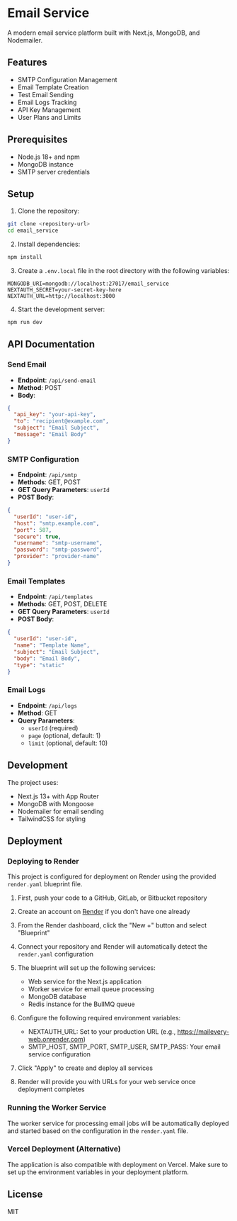 # Email Service

A modern email service platform built with Next.js, MongoDB, and Nodemailer.

## Features

- SMTP Configuration Management
- Email Template Creation
- Test Email Sending
- Email Logs Tracking
- API Key Management
- User Plans and Limits

## Prerequisites

- Node.js 18+ and npm
- MongoDB instance
- SMTP server credentials

## Setup

1. Clone the repository:

```bash
git clone <repository-url>
cd email_service
```

2. Install dependencies:

```bash
npm install
```

3. Create a `.env.local` file in the root directory with the following variables:

```env
MONGODB_URI=mongodb://localhost:27017/email_service
NEXTAUTH_SECRET=your-secret-key-here
NEXTAUTH_URL=http://localhost:3000
```

4. Start the development server:

```bash
npm run dev
```

## API Documentation

### Send Email

- **Endpoint**: `/api/send-email`
- **Method**: POST
- **Body**:

```json
{
  "api_key": "your-api-key",
  "to": "recipient@example.com",
  "subject": "Email Subject",
  "message": "Email Body"
}
```

### SMTP Configuration

- **Endpoint**: `/api/smtp`
- **Methods**: GET, POST
- **GET Query Parameters**: `userId`
- **POST Body**:

```json
{
  "userId": "user-id",
  "host": "smtp.example.com",
  "port": 587,
  "secure": true,
  "username": "smtp-username",
  "password": "smtp-password",
  "provider": "provider-name"
}
```

### Email Templates

- **Endpoint**: `/api/templates`
- **Methods**: GET, POST, DELETE
- **GET Query Parameters**: `userId`
- **POST Body**:

```json
{
  "userId": "user-id",
  "name": "Template Name",
  "subject": "Email Subject",
  "body": "Email Body",
  "type": "static"
}
```

### Email Logs

- **Endpoint**: `/api/logs`
- **Method**: GET
- **Query Parameters**:
  - `userId` (required)
  - `page` (optional, default: 1)
  - `limit` (optional, default: 10)

## Development

The project uses:

- Next.js 13+ with App Router
- MongoDB with Mongoose
- Nodemailer for email sending
- TailwindCSS for styling

## Deployment

### Deploying to Render

This project is configured for deployment on Render using the provided `render.yaml` blueprint file.

1. First, push your code to a GitHub, GitLab, or Bitbucket repository

2. Create an account on [Render](https://render.com) if you don't have one already

3. From the Render dashboard, click the "New +" button and select "Blueprint"

4. Connect your repository and Render will automatically detect the `render.yaml` configuration

5. The blueprint will set up the following services:

   - Web service for the Next.js application
   - Worker service for email queue processing
   - MongoDB database
   - Redis instance for the BullMQ queue

6. Configure the following required environment variables:

   - NEXTAUTH_URL: Set to your production URL (e.g., https://mailevery-web.onrender.com)
   - SMTP_HOST, SMTP_PORT, SMTP_USER, SMTP_PASS: Your email service configuration

7. Click "Apply" to create and deploy all services

8. Render will provide you with URLs for your web service once deployment completes

### Running the Worker Service

The worker service for processing email jobs will be automatically deployed and started based on the configuration in the `render.yaml` file.

### Vercel Deployment (Alternative)

The application is also compatible with deployment on Vercel. Make sure to set up the environment variables in your deployment platform.

## License

MIT
